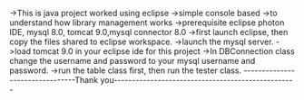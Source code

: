 ->This is java project worked using eclipse
->simple console based
->to understand how library management works
->prerequisite eclipse photon IDE, mysql 8.0, tomcat 9.0,mysql connector 8.0
->first launch eclipse, then copy the files shared to eclipse workspace.
->launch the mysql server.
->load tomcat 9.0 in your eclipse ide for this project
->In DBConnection class change the username and password to your mysql username and password.
->run the table class first, then run the tester class.
--------------------------------Thank you--------------------------------------------------

